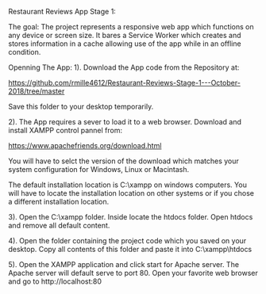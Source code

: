 Restaurant Reviews App Stage 1:

The goal:
The project represents a responsive web app which functions on any device or screen size. It bares a Service Worker which creates and stores information in a cache allowing use of the app while in an offline condition.


Openning The App:
1).
Download the App code from the Repository at:

https://github.com/rmille4612/Restaurant-Reviews-Stage-1---October-2018/tree/master

Save this folder to your desktop temporarily.


2).
The App requires a sever to load it to a web browser.  Download and install XAMPP control pannel from:

https://www.apachefriends.org/download.html

You will have to selct the version of the download which matches your system configuration for Windows, Linux or Macintash.

The default installation location is C:\xampp on windows computers.  You will have to locate the installation location on other systems or if you chose a different installation location.


3).
Open the C:\xampp folder.  Inside locate the htdocs folder.  Open htdocs and remove all default content.


4).
Open the folder containing the project code which you saved on your desktop.  Copy all contents of this folder and paste it into C:\xampp\htdocs


5).
Open the XAMPP application and click start for Apache server.  The Apache server will default serve to port 80.  Open your favorite web browser and go to http://localhost:80